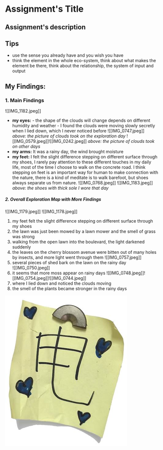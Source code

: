 # Assignment's Title

## Assignment's description

## Tips
- use the sense you already have and you wish you have
- think the element in the whole eco-system, think about what makes the element be there, think about the relationship, the system of input and output

## My Findings: 
### 1. Main Findings
![[IMG_1182.jpeg]]
- **my eyes:** 
		- the shape of the clouds will change depends on different humidity and weather
		- I found the clouds were moving slowly secretly when I lied down, which I never noticed before
	![[IMG_0747.jpeg]]
	*above: the picture of clouds took on the exploration day*
	![[IMG_0579.jpeg]]![[IMG_0242.jpeg]]
	*above: the picture of clouds took on other days*
- **my arms:** It was a rainy day, the wind brought moisture
- **my feet:**  I felt the slight difference stepping on different surface through my shoes, I rarely pay attention to these different touches in my daily life, most of the time I choose to walk on the concrete road. I think stepping on feet is an important way for human to make connection with the nature, there is a kind of meditate is to walk barefoot, but shoes always separate us from nature.
	![[IMG_0768.jpeg]]
	![[IMG_1183.jpeg]]
	*above: the shoes with thick sole I wore that day*
##### 2. Overall Exploration Map with More Findings
![[IMG_1179.jpeg]]
![[IMG_1178.jpeg]]
1. my feet felt the slight difference stepping on different surface through my shoes 
2. the lawn was just been mowed by a lawn mower and the smell of grass was strong
3. walking from the open lawn into the boulevard, the light darkened suddenly
4. the leaves on the cherry blossom avenue were bitten out of many holes by insects, and more light went through them
	![[IMG_0757.jpeg]]
5.  several pieces of shed bark on the lawn on the rainy day   
	![[IMG_0750.jpeg]]
6.  it seems that more moss appear on rainy days
	![[IMG_0748.jpeg]]![[IMG_0754.jpeg]]![[IMG_0744.jpeg]]
7.  where I lied down and noticed the clouds moving
8. the smell of the plants became stronger in the rainy days

![picture description](./images/example.jpg)
